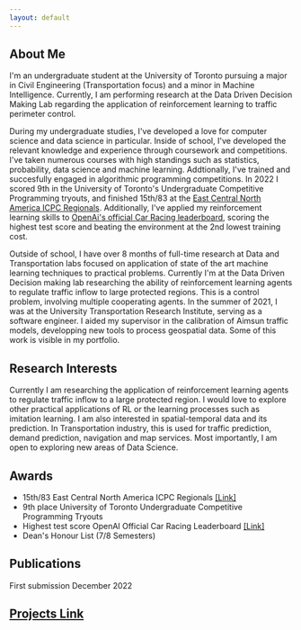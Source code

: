 ```yaml
---
layout: default
---
```

## About Me

I'm an undergraduate student at the University of Toronto pursuing a major in Civil Engineering (Transportation focus) and a minor in Machine Intelligence. Currently, I am performing research at the Data Driven Decision Making Lab regarding the application of reinforcement learning to traffic perimeter control.

During my undergraduate studies, I've developed a love for computer science and data science in particular. Inside of school, I've developed the relevant knowledge and experience through coursework and competitions. I've taken numerous courses with high standings such as statistics, probability, data science and machine learning. Addtionally, I've trained and succesfully engaged in algorithmic programming competitions. In 2022 I scored 9th in the University of Toronto's Undergraduate Competitive Programming tryouts, and finished 15th/83 at the [East Central North America ICPC Regionals](https://icpc.global/regionals/finder/East-Central-NA-2021/standings). Additionally, I've applied my reinforcement learning skills to [OpenAi's official Car Racing leaderboard](https://github.com/openai/gym/wiki/Leaderboard), scoring the highest test score and beating the environment at the 2nd lowest training cost.

Outside of school, I have over 8 months of full-time research at Data and Transportation labs focused on application of state of the art machine learning techniques to practical problems. Currently I'm at the Data Driven Decision making lab researching the ability of reinforcement learning agents to regulate traffic inflow to large protected regions. This is a control problem, involving multiple cooperating agents. In the summer of 2021, I was at the University Transportation Research Institute, serving as a software engineer. I aided my supervisor in the calibration of Aimsun traffic models, developping new tools to process geospatial data. Some of this work is visible in my portfolio. 

## Research Interests
Currently I am researching the application of reinforcement learning agents to regulate traffic inflow to a large protected region. I would love to explore other practical applications of RL or the learning processes such as imitation learning. I am also interested in spatial-temporal data and its prediction. In Transportation industry, this is used for traffic prediction, demand prediction, navigation and map services. Most importantly, I am open to exploring new areas of Data Science.

## Awards
- 15th/83 East Central North America ICPC Regionals [[Link]](https://icpc.global/regionals/finder/East-Central-NA-2021/standings)
- 9th place University of Toronto Undergraduate Competitive Programming Tryouts
- Highest test score OpenAI Official Car Racing Leaderboard [[Link]](https://github.com/openai/gym/wiki/Leaderboard)
- Dean's Honour List (7/8 Semesters) 

## Publications

First submission December 2022

## [Projects Link](./projects.html)

&nbsp;
